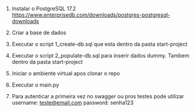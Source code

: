 1. Instalar o PostgreSQL 17.2
https://www.enterprisedb.com/downloads/postgres-postgresql-downloads

2. Criar a base de dados

3. Executar o script 1_create-db.sql que esta dentro da pasta start-project

4. Executar o script 2_populate-db.sql para inserir dados dummy. Tambem dentro da pasta start-project

5. Iniciar o ambiente virtual apos clonar o repo

6. Executar o main.py

7. Para autenticar a primeira vez no swagger ou pros testes pode utilizar
username: teste@email.com
password: senha123